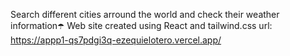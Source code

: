 Search different cities arround the world and check their weather information☂️ 
Web site created using React and tailwind.css
url: https://appp1-qs7pdgi3q-ezequielotero.vercel.app/
